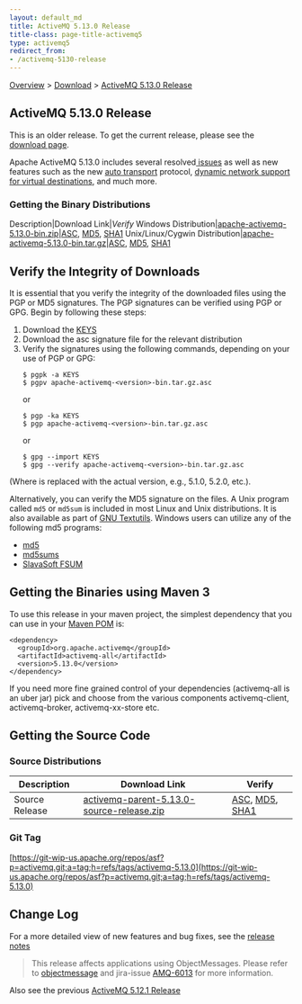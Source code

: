 ```yaml
---
layout: default_md
title: ActiveMQ 5.13.0 Release 
title-class: page-title-activemq5
type: activemq5
redirect_from:
- /activemq-5130-release
---
```


[Overview](overview) > [Download](download) > [ActiveMQ 5.13.0 Release](activemq-5130-release)

ActiveMQ 5.13.0 Release
-----------------------

<div class="alert alert-warning">
  This is an older release. To get the current release, please see the <a href="{{site.baseurl}}/components/classic/download" class="alert-link">download page</a>.
</div>

Apache ActiveMQ 5.13.0 includes several resolved[ issues](https://issues.apache.org/jira/secure/ReleaseNote.jspa?projectId=12311210&version=12329848) as well as new features such as the new [auto transport](auto) protocol, [dynamic network support for virtual destinations](networks-of-brokers), and much more.

### Getting the Binary Distributions

Description|Download Link|_Verify_
Windows Distribution|[apache-activemq-5.13.0-bin.zip](https://archive.apache.org/dist/activemq/5.13.0/apache-activemq-5.13.0-bin.zip)|[ASC](https://archive.apache.org/dist/activemq/5.13.0/apache-activemq-5.13.0-bin.zip.asc), [MD5](https://archive.apache.org/dist/activemq/5.13.0/apache-activemq-5.13.0-bin.zip.md5), [SHA1](https://archive.apache.org/dist/activemq/5.13.0/apache-activemq-5.13.0-bin.zip.sha1)
Unix/Linux/Cygwin Distribution|[apache-activemq-5.13.0-bin.tar.gz](https://archive.apache.org/dist/activemq/5.13.0/apache-activemq-5.13.0-bin.tar.gz)|[ASC](https://archive.apache.org/dist/activemq/5.13.0/apache-activemq-5.13.0-bin.tar.gz.asc), [MD5](https://archive.apache.org/dist/activemq/5.13.0/apache-activemq-5.13.0-bin.tar.gz.md5), [SHA1](https://www.apache.org/dist/activemq/5.13.0/apache-activemq-5.13.0-bin.tar.gz.sha1)

Verify the Integrity of Downloads
---------------------------------

It is essential that you verify the integrity of the downloaded files using the PGP or MD5 signatures. The PGP signatures can be verified using PGP or GPG. Begin by following these steps:

1.  Download the [KEYS](http://www.apache.org/dist/activemq/KEYS)
2.  Download the asc signature file for the relevant distribution
3.  Verify the signatures using the following commands, depending on your use of PGP or GPG:
    ```
    $ pgpk -a KEYS
    $ pgpv apache-activemq-<version>-bin.tar.gz.asc
    ```
    or
    ```
    $ pgp -ka KEYS
    $ pgp apache-activemq-<version>-bin.tar.gz.asc
    ```
    or
    ```
    $ gpg --import KEYS
    $ gpg --verify apache-activemq-<version>-bin.tar.gz.asc
    ```

(Where <version> is replaced with the actual version, e.g., 5.1.0, 5.2.0, etc.).

Alternatively, you can verify the MD5 signature on the files. A Unix program called `md5` or `md5sum` is included in most Linux and Unix distributions. It is also available as part of [GNU Textutils](http://www.gnu.org/software/textutils/textutils.html). Windows users can utilize any of the following md5 programs:

*   [md5](http://www.fourmilab.ch/md5/)
*   [md5sums](http://www.pc-tools.net/win32/md5sums/)
*   [SlavaSoft FSUM](http://www.slavasoft.com/fsum/)

Getting the Binaries using Maven 3
----------------------------------

To use this release in your maven project, the simplest dependency that you can use in your [Maven POM](http://maven.apache.org/guides/introduction/introduction-to-the-pom.html) is:
```
<dependency>
  <groupId>org.apache.activemq</groupId>
  <artifactId>activemq-all</artifactId>
  <version>5.13.0</version>
</dependency>
```
If you need more fine grained control of your dependencies (activemq-all is an uber jar) pick and choose from the various components activemq-client, activemq-broker, activemq-xx-store etc.

Getting the Source Code
-----------------------

### Source Distributions

Description|Download Link|Verify
---|---|---
Source Release|[activemq-parent-5.13.0-source-release.zip](http://www.apache.org/dyn/closer.cgi?path=/activemq/5.13.0/activemq-parent-5.13.0-source-release.zip)|[ASC](https://www.apache.org/dist/activemq/5.13.0/activemq-parent-5.13.0-source-release.zip.asc), [MD5](https://www.apache.org/dist/activemq/5.13.0/activemq-parent-5.13.0-source-release.zip.md5), [SHA1](https://www.apache.org/dist/activemq/5.13.0/activemq-parent-5.13.0-source-release.zip.sha1)

### Git Tag

[https://git-wip-us.apache.org/repos/asf?p=activemq.git;a=tag;h=refs/tags/activemq-5.13.0](https://git-wip-us.apache.org/repos/asf?p=activemq.git;a=tag;h=refs/tags/activemq-5.13.0)

Change Log
----------

For a more detailed view of new features and bug fixes, see the [release notes](https://issues.apache.org/jira/secure/ReleaseNote.jspa?projectId=12311210&version=12329848)

> This release affects applications using ObjectMessages. Please refer to [objectmessage](objectmessage) and jira-issue [AMQ-6013](https://issues.apache.org/jira/browse/AMQ-6013) for more information.

Also see the previous [ActiveMQ 5.12.1 Release](activemq-5121-release)

